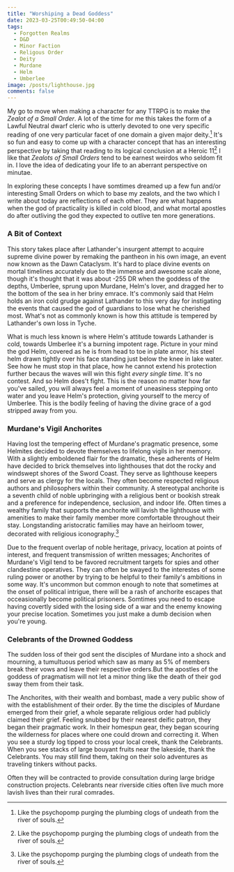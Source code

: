 ```yaml
---
title: "Worshiping a Dead Goddess"
date: 2023-03-25T00:49:50-04:00
tags:
  - Forgotten Realms
  - D&D
  - Minor Faction
  - Religous Order
  - Deity
  - Murdane
  - Helm
  - Umberlee
image: /posts/lighthouse.jpg
comments: false
---
```


My go to move when making a character for any TTRPG is to make the *Zealot of a Small Order*. A lot of the time for me this takes the form of a Lawful Neutral dwarf cleric who is utterly devoted to one very specific reading of one very particular facet of  one domain a given major deity.[^1] It's so fun and easy to come up with a character concept that has an interesting perspective by taking that reading to its logical conclusion at a Heroic 11[^1] I like that *Zealots of Small Orders* tend to be earnest weirdos who seldom fit in. I love the idea of dedicating your life to an aberrant perspective on minutae.

In exploring these concepts I have somtimes dreamed up a few fun and/or interesting Small Orders on which to base my zealots, and the two which I write about today are reflections of each other. They are what happens when the god of practicality is killed in cold blood, and what mortal apostles do after outliving the god they expected to outlive ten more generations.

### A Bit of Context
This story takes place after Lathander's insurgent attempt to acquire supreme divine power by remaking the pantheon in his own image, an event now known as the Dawn Cataclysm. It's hard to place divine events on mortal timelines accurately due to the immense and awesome scale alone, though it's thought that it was about -255 DR when the goddess of the depths, Umberlee, sprung upon Murdane, Helm's lover, and dragged her to the bottom of the sea in her briny emrace.  It's commonly said that Helm holds an iron cold grudge against Lathander to this very day for instigating the events that caused the god of guardians to lose what he cherished most. What's not as commonly known is how this attitude is tempered by Lathander's own loss in Tyche. 

What is much less known is where Helm's attitude towards Lathander is cold, towards Umberlee it's a burning impotent rage. Picture in your mind the god Helm, covered as he is from head to toe in plate armor, his steel helm drawn tightly over his face standing just below the knee in lake water. See how he must stop in that place, how he cannot extend his protection further becaus the waves will win this fight *every single time.* It's no contest. And so Helm does't fight. This is the reason no matter how far you've sailed, you will always feel a moment of uneasiness stepping onto water and you leave Helm's protection, giving yourself to the mercy of Umberlee. This is the bodily feeling of having the divine grace of a god stripped away from you.


### Murdane's Vigil Anchorites
Having lost the tempering effect of Murdane's pragmatic presence, some Helmites decided to devote themselves to lifelong vigils in her memory. With a slightly emboldened flair for the dramatic, these adherents of Helm have decided to brick themselves into lighthouses that dot the rocky and windswept shores of the Sword Coast. They serve as lighthouse keepers and serve as clergy for the locals. They often become respected religious authors and philosophers within their community. A stereotypal anchorite is a seventh child of noble upbringing with a religious bent or bookish streak and a preference for independence, seclusion, and indoor life. Often times a wealthy family that supports the anchorite will lavish the lighthouse with amenities to make their family member more comfortable throughout their stay. Longstanding aristocratic families may have an heirloom tower, decorated with religious iconography.[^1]

Due to the frequent overlap of noble heritage, privacy, location at points of interest, and frequent transmission of written messages; Anchorites of Murdane's Vigil tend to be favored recruitment targets for spies and other clandestine operatives. They can often be swayed to the interestes of some ruling power or another by trying to be helpful to their family's ambitions in some way. It's uncommon but common enough to note that sometimes at the onset of political intrigue, there will be a rash of anchorite escapes that occeasionally become political prisoners. Somtimes you need to escape having covertly sided with the losing side of a war and the enemy knowing your precise location. Sometimes you just make a dumb decision when you're young.

### Celebrants of the Drowned Goddess 
The sudden loss of their god sent the disciples of Murdane into a shock and mourning, a tumultuous period which saw as many as 5% of members break their vows and leave their respective orders.But the apostles of the goddess of pragmatism will not let a minor thing like the death of their god sway them from their task. 

The Anchorites, with their wealth and bombast, made a very public show of with the establishment of their order. By the time the disciples of Murdane emerged from their grief, a whole separate religious order had publicly claimed their grief. Feeling snubbed by their nearest deific patron, they began their pragmatic work. In their homespun gear, they began scouring the wilderness for places where one could drown and correcting it. When you see a sturdy log tipped to cross your local creek, thank the Celebrants. When you see stacks of large bouyant fruits near the lakeside, thank the Celebrants. You may still find them, taking on their solo adventures as traveling tinkers without packs. 

Often they will be contracted to provide consultation during large bridge construction projects. Celebrants near riverside cities often live much more lavish lives than their rural comrades.

[^1]: Like the psychopomp purging the plumbing clogs of undeath from the river of souls. 
[^1]: 12
[^1]: It might be cool to have this be the pride of the city or town, but the family may have a dark history. Who knows? This is all for you to run with.